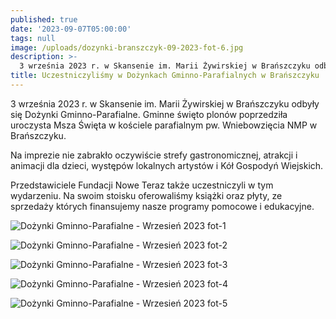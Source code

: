 ```yaml
---
published: true
date: '2023-09-07T05:00:00'
tags: null
image: /uploads/dozynki-branszczyk-09-2023-fot-6.jpg
description: >-
  3 września 2023 r. w Skansenie im. Marii Żywirskiej w Brańszczyku odbyły się Dożynki Gminno-Parafialne. 
title: Uczestniczyliśmy w Dożynkach Gminno-Parafialnych w Brańszczyku
---
```


3 września 2023 r. w Skansenie im. Marii Żywirskiej w Brańszczyku odbyły się Dożynki Gminno-Parafialne. Gminne święto plonów poprzedziła uroczysta Msza Święta w kościele parafialnym  pw. Wniebowzięcia NMP w Brańszczyku.

Na imprezie nie zabrakło oczywiście strefy gastronomicznej, atrakcji i animacji dla dzieci, występów lokalnych artystów i Kół Gospodyń Wiejskich. 

Przedstawiciele Fundacji Nowe Teraz także uczestniczyli w tym wydarzeniu. Na swoim stoisku oferowaliśmy książki oraz płyty, ze sprzedaży których finansujemy nasze programy pomocowe i edukacyjne.

![Dożynki Gminno-Parafialne - Wrzesień 2023 fot-1](/uploads/dozynki-branszczyk-09-2023-fot-1.jpg)

![Dożynki Gminno-Parafialne - Wrzesień 2023 fot-2](/uploads/dozynki-branszczyk-09-2023-fot-2.jpg)

![Dożynki Gminno-Parafialne - Wrzesień 2023 fot-3](/uploads/dozynki-branszczyk-09-2023-fot-3.jpg)

![Dożynki Gminno-Parafialne - Wrzesień 2023 fot-4](/uploads/dozynki-branszczyk-09-2023-fot-4.jpg)

![Dożynki Gminno-Parafialne - Wrzesień 2023 fot-5](/uploads/dozynki-branszczyk-09-2023-fot-5.jpg)


